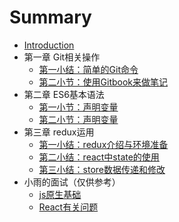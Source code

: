 # Summary

* [Introduction](README.md)
* 第一章 Git相关操作
  - [第一小结：简单的Git命令](./Git/githandle.md)
  - [第二小节：使用Gitbook来做笔记](./Git/gitbook.md)
* 第二章 ES6基本语法
  - [第一小节：声明变量](./es6/es_var.md)
  - [第二小节：声明变量](./es6/es_fun.md)
* 第三章 redux运用
  - [第一小结：redux介绍与环境准备](./redux/redux_start.md)
  - [第二小结：react中state的使用](./redux/redux_state.md)
  - [第三小结：store数据传递和修改](./redux/redux_store.md)
* 小雨的面试（仅供参考）
  - [js原生基础](./JS/js.md)
  - [React有关问题](./react/react.md)
